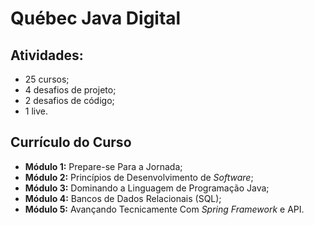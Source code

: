 # Québec Java Digital



## Atividades:

- 25 cursos;
- 4 desafios de projeto;
- 2 desafios de código;
- 1 live.



## Currículo do Curso

- **Módulo 1:** Prepare-se Para a Jornada;
- **Módulo 2:** Princípios de Desenvolvimento de _Software_;
- **Módulo 3:** Dominando a Linguagem de Programação Java;
- **Módulo 4:** Bancos de Dados Relacionais (SQL);
- **Módulo 5:** Avançando Tecnicamente Com _Spring Framework_ e API.